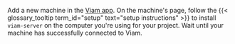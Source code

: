 Add a new machine in the [Viam app](https://app.viam.com).
On the machine's page, follow the {{< glossary_tooltip term_id="setup" text="setup instructions" >}} to install `viam-server` on the computer you're using for your project.
Wait until your machine has successfully connected to Viam.
